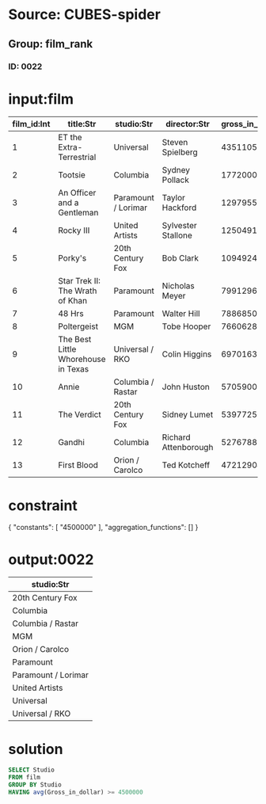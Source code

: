 # Source: CUBES-spider
## Group: film_rank
### ID: 0022

# input:film

| film_id:Int | title:Str | studio:Str | director:Str | gross_in_dollar:Int |
|---|---|---|---|---|
| 1 | ET the Extra-Terrestrial | Universal | Steven Spielberg | 435110554 |
| 2 | Tootsie | Columbia | Sydney Pollack | 177200000 |
| 3 | An Officer and a Gentleman | Paramount / Lorimar | Taylor Hackford | 129795554 |
| 4 | Rocky III | United Artists | Sylvester Stallone | 125049125 |
| 5 | Porky's | 20th Century Fox | Bob Clark | 109492484 |
| 6 | Star Trek II: The Wrath of Khan | Paramount | Nicholas Meyer | 79912963 |
| 7 | 48 Hrs | Paramount | Walter Hill | 78868508 |
| 8 | Poltergeist | MGM | Tobe Hooper | 76606280 |
| 9 | The Best Little Whorehouse in Texas | Universal / RKO | Colin Higgins | 69701637 |
| 10 | Annie | Columbia / Rastar | John Huston | 57059003 |
| 11 | The Verdict | 20th Century Fox | Sidney Lumet | 53977250 |
| 12 | Gandhi | Columbia | Richard Attenborough | 52767889 |
| 13 | First Blood | Orion / Carolco | Ted Kotcheff | 47212904 |

# constraint

{
  "constants": [
    "4500000"
  ],
  "aggregation_functions": []
}

# output:0022

| studio:Str |
|---|
| 20th Century Fox |
| Columbia |
| Columbia / Rastar |
| MGM |
| Orion / Carolco |
| Paramount |
| Paramount / Lorimar |
| United Artists |
| Universal |
| Universal / RKO |

# solution

```sql
SELECT Studio
FROM film
GROUP BY Studio
HAVING avg(Gross_in_dollar) >= 4500000
```
